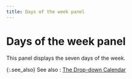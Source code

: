 ```yaml
---
title: Days of the week panel
---
```


# Days of the week panel


This panel displays the seven days of the week.


{:.see_also}
See also
: [The Drop-down  Calendar]({{site.wwe_baseurl}}/misc/the_drop_down_calendar.html)
